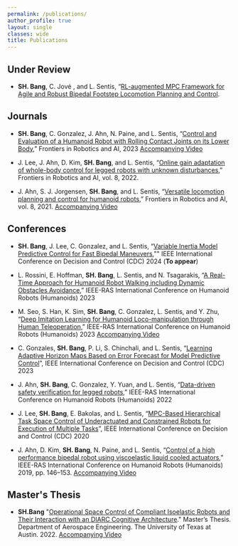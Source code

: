 ```yaml
---
permalink: /publications/
author_profile: true
layout: single
classes: wide
title: Publications
---
```


Under Review
--------------------------------------------------------------
- **SH. Bang**, C. Jové , and L. Sentis, “[RL-augmented MPC Framework for Agile and Robust Bipedal Footstep Locomotion Planning and Control]().

Journals
--------------------------------------------------------------
- **SH. Bang**, C. Gonzalez, J. Ahn, N. Paine, and L. Sentis, “[Control and Evaluation of a Humanoid Robot with Rolling Contact Joints on its Lower Body](https://www.frontiersin.org/articles/10.3389/frobt.2023.1164660/full),” Frontiers in Robotics and AI, 2023 [Accompanying Video](https://youtu.be/9qVQzY0fic8) 

- J. Lee, J. Ahn, D. Kim, **SH. Bang**, and L. Sentis, “[Online gain adaptation of whole-body control for legged robots with unknown disturbances](https://www.frontiersin.org/articles/10.3389/frobt.2021.788902/full),” Frontiers in Robotics and AI, vol. 8, 2022.

- J. Ahn, S. J. Jorgensen, **SH. Bang**, and L. Sentis, “[Versatile locomotion planning and control for humanoid robots](https://www.frontiersin.org/articles/10.3389/frobt.2021.712239/full),” Frontiers in Robotics and AI, vol. 8, 2021. [Accompanying Video](https://www.youtube.com/watch?v=zRk9ja799mM)


Conferences
--------------------------------------------------------------
- **SH. Bang**, J. Lee, C. Gonzalez, and L. Sentis, “[Variable Inertia Model Predictive Control for Fast Bipedal Maneuvers](https://arxiv.org/abs/2407.16811),"" IEEE International Conference on Decision and Control (CDC) 2024 (**To appear**)

- L. Rossini, E. Hoffman, **SH. Bang**, L. Sentis, and N. Tsagarakis, “[A Real-Time Approach for Humanoid Robot Walking including Dynamic Obstacles Avoidance](https://ieeexplore.ieee.org/abstract/document/10375191),” IEEE-RAS International Conference on Humanoid Robots (Humanoids) 2023

- M. Seo, S. Han, K. Sim, **SH. Bang**, C. Gonzalez, L. Sentis, and Y. Zhu, “[Deep Imitation Learning for Humanoid Loco-manipulation through Human Teleoperation](https://ieeexplore.ieee.org/abstract/document/10375203),” IEEE-RAS International Conference on Humanoid Robots (Humanoids) 2023 [Accompanying Video](https://www.youtube.com/watch?v=nz23WyW4fWs)

- C. Gonzales, **SH. Bang**, P. Li, S. Chinchali, and L. Sentis, “[Learning Adaptive Horizon Maps Based on Error Forecast for Model Predictive Control](https://ieeexplore.ieee.org/abstract/document/10384131)”, IEEE International Conference on Decision and Control (CDC) 2023

- J. Ahn, **SH. Bang**, C. Gonzalez, Y. Yuan, and L. Sentis, “[Data-driven safety verification for legged robots](https://ieeexplore.ieee.org/abstract/document/10000221),” IEEE-RAS International Conference on Humanoid Robots (Humanoids) 2022

- J. Lee, **SH. Bang**, E. Bakolas, and L. Sentis, “[MPC-Based Hierarchical Task Space Control of Underactuated and Constrained Robots for Execution of Multiple Tasks](https://ieeexplore.ieee.org/abstract/document/9304031)”, IEEE International Conference on Decision and Control (CDC) 2020

- J. Ahn, D. Kim, **SH. Bang**, N. Paine, and L. Sentis, “[Control of a high performance bipedal robot using viscoelastic liquid cooled actuators](https://ieeexplore.ieee.org/abstract/document/9035023),” IEEE-RAS International Conference on Humanoid Robots (Humanoids) 2019, pp. 146–153. [Accompanying Video](https://www.youtube.com/watch?v=GqU_If892Vw)


Master's Thesis
--------------------------------------------------------------
- **SH.Bang** "[Operational Space Control of Compliant Isoelastic Robots and Their Interaction with an DIARC Cognitive Architecture](https://repositories.lib.utexas.edu/items/1f2a5a12-1987-495d-b76d-880d9a30d5e0)." Master’s Thesis. Department of Aerospace Engineering. The University of Texas at Austin. 2022. [Accompanying Video](https://youtu.be/GjdQ5otZLDY)


